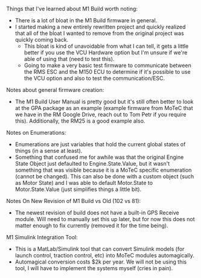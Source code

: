 Things that I've learned about M1 Build worth noting:
* There is a lot of bloat in the M1 Build firmware in general.
* I started making a new entirely rewritten project and quickly realized that all of the bloat I wanted to remove from the original project was quickly coming back. 
  - This bloat is kind of unavoidable from what I can tell, it gets a little better if you use the VCU Hardware option but I'm unsure if we're able of using that (need to test this).
  - Going to make a very basic test firmware to communicate between the RMS ESC and the M150 ECU to determine if it's possible to use the VCU option and also to test the communication/ESC. 

Notes about general firmware creation:
* The M1 Build User Manual is pretty good but it's still often better to look at the GPA package as an example (example firmware from MoTeC that we have in the RM Google Drive, reach out to Tom Petr if you require this). Additionally, the RM25 is a good example also.

Notes on Enumerations:
* Enumerations are just variables that hold the current global states of things (in a sense at least).
* Something that confused me for awhile was that the original Engine State Object just defaulted to Engine.State.Value, but it wasn't something that was visible because it is a MoTeC specific enumeration (cannot be changed). This can also be done with a custom object (such as Motor State) and I was able to default Motor.State to Motor.State.Value (just simplifies things a little bit).

Notes On New Revision of M1 Build vs Old (102 vs 81):
* The newest revision of build does not have a built-in GPS Receive module. Will need to manually set this up later, but for now this does not matter enough to fix currently (removed it for the time being).


M1 Simulink Integration Tool:
* This is a MatLab/Simulink tool that can convert Simulink models (for launch control, traction control, etc) into MoTeC modules automagically. 
* Automagical conversion costs $2k per year. We will not be using this tool, I will have to implement the systems myself (cries in pain).

 


